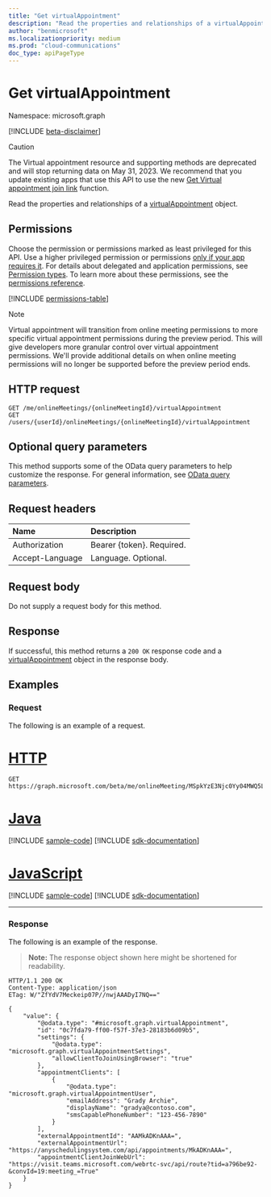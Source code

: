 ```yaml
---
title: "Get virtualAppointment"
description: "Read the properties and relationships of a virtualAppointment object."
author: "benmicrosoft"
ms.localizationpriority: medium
ms.prod: "cloud-communications"
doc_type: apiPageType
---
```


# Get virtualAppointment

Namespace: microsoft.graph

[!INCLUDE [beta-disclaimer](../../includes/beta-disclaimer.md)]

> [!CAUTION]
  > The Virtual appointment resource and supporting methods are deprecated and will stop returning data on May 31, 2023. We recommend that you update existing apps that use this API to use the new [Get Virtual appointment join link](../api/virtualappointment-getvirtualappointmentjoinweburl.md) function.

Read the properties and relationships of a [virtualAppointment](../resources/virtualappointment.md) object.

## Permissions
Choose the permission or permissions marked as least privileged for this API. Use a higher privileged permission or permissions [only if your app requires it](/graph/permissions-overview#best-practices-for-using-microsoft-graph-permissions). For details about delegated and application permissions, see [Permission types](/graph/permissions-overview#permission-types). To learn more about these permissions, see the [permissions reference](/graph/permissions-reference).

<!-- { "blockType": "permissions", "name": "virtualappointment_get" } -->
[!INCLUDE [permissions-table](../includes/permissions/virtualappointment-get-permissions.md)]

> [!NOTE]
> Virtual appointment will transition from online meeting permissions to more specific virtual appointment permissions during the preview period. This will give developers more granular control over virtual appointment permissions. We'll provide additional details on when online meeting permissions will no longer be supported before the preview period ends.


## HTTP request

<!-- {
  "blockType": "ignored"
}
-->
``` http
GET /me/onlineMeetings/{onlineMeetingId}/virtualAppointment
GET /users/{userId}/onlineMeetings/{onlineMeetingId}/virtualAppointment
```

## Optional query parameters
This method supports some of the OData query parameters to help customize the response. For general information, see [OData query parameters](/graph/query-parameters).

## Request headers

| Name            | Description               |
| :-------------- | :------------------------ |
| Authorization   | Bearer {token}. Required. |
| Accept-Language | Language. Optional.       |

## Request body
Do not supply a request body for this method.

## Response

If successful, this method returns a `200 OK` response code and a [virtualAppointment](../resources/virtualappointment.md) object in the response body.

## Examples

### Request
The following is an example of a request.

# [HTTP](#tab/http)
<!-- {
  "blockType": "request",
  "name": "get_virtualappointment",
  "sampleKeys": ["MSpkYzE3Njc0Yy04MWQ5LTRhZGItYmZi"]
}
-->
``` http
GET https://graph.microsoft.com/beta/me/onlineMeeting/MSpkYzE3Njc0Yy04MWQ5LTRhZGItYmZi/virtualAppointment
```

# [Java](#tab/java)
[!INCLUDE [sample-code](../includes/snippets/java/get-virtualappointment-java-snippets.md)]
[!INCLUDE [sdk-documentation](../includes/snippets/snippets-sdk-documentation-link.md)]

# [JavaScript](#tab/javascript)
[!INCLUDE [sample-code](../includes/snippets/javascript/get-virtualappointment-javascript-snippets.md)]
[!INCLUDE [sdk-documentation](../includes/snippets/snippets-sdk-documentation-link.md)]

---

### Response
The following is an example of the response.
>**Note:** The response object shown here might be shortened for readability.
<!-- {
  "blockType": "response",
  "truncated": true,
  "@odata.type": "microsoft.graph.virtualAppointment"
}
-->
``` http
HTTP/1.1 200 OK
Content-Type: application/json
ETag: W/"ZfYdV7Meckeip07P//nwjAAADyI7NQ=="

{
    "value": {
        "@odata.type": "#microsoft.graph.virtualAppointment",
        "id": "0c7fda79-ff00-f57f-37e3-28183b6d09b5",
        "settings": {
            "@odata.type": "microsoft.graph.virtualAppointmentSettings",
            "allowClientToJoinUsingBrowser": "true"
        },
        "appointmentClients": [
            {
                "@odata.type": "microsoft.graph.virtualAppointmentUser",
                "emailAddress": "Grady Archie",
                "displayName": "gradya@contoso.com",
                "smsCapablePhoneNumber": "123-456-7890"
            }
        ],
        "externalAppointmentId": "AAMkADKnAAA=",
        "externalAppointmentUrl": "https://anyschedulingsystem.com/api/appointments/MkADKnAAA=",
        "appointmentClientJoinWebUrl": "https://visit.teams.microsoft.com/webrtc-svc/api/route?tid=a796be92-&convId=19:meeting_=True"
    }
}
```

